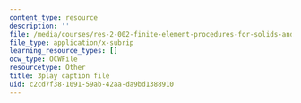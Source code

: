 ```yaml
---
content_type: resource
description: ''
file: /media/courses/res-2-002-finite-element-procedures-for-solids-and-structures-spring-2010/c2cd7f38109159ab42aada9bd1388910_d27jyqzoKQ.srt
file_type: application/x-subrip
learning_resource_types: []
ocw_type: OCWFile
resourcetype: Other
title: 3play caption file
uid: c2cd7f38-1091-59ab-42aa-da9bd1388910
---
```

